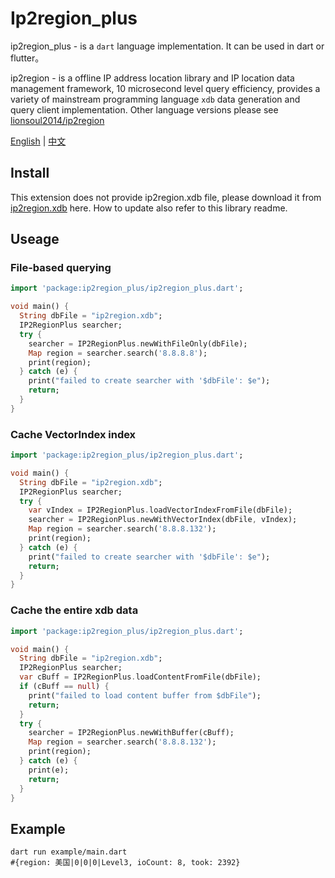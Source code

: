 # Ip2region_plus

ip2region_plus - is a `dart` language implementation. It can be used in dart or flutter。

ip2region - is a offline IP address location library and IP location data management framework, 10 microsecond level query efficiency, provides a variety of mainstream programming language `xdb` data generation and query client implementation. Other language versions please see [lionsoul2014/ip2region](https://github.com/lionsoul2014/ip2region)

[English](README.md) | [中文](README_ZH.md) 

## Install

This extension does not provide ip2region.xdb file, please download it from [ip2region.xdb](https://github.com/lionsoul2014/ip2region/tree/master/data) here. How to update also refer to this library readme.

## Useage

### File-based querying

```dart
import 'package:ip2region_plus/ip2region_plus.dart';

void main() {
  String dbFile = "ip2region.xdb";
  IP2RegionPlus searcher;
  try {
    searcher = IP2RegionPlus.newWithFileOnly(dbFile);
    Map region = searcher.search('8.8.8.8');
    print(region);
  } catch (e) {
    print("failed to create searcher with '$dbFile': $e");
    return;
  }
}
```

### Cache VectorIndex index

```dart
import 'package:ip2region_plus/ip2region_plus.dart';

void main() {
  String dbFile = "ip2region.xdb";
  IP2RegionPlus searcher;
  try {
    var vIndex = IP2RegionPlus.loadVectorIndexFromFile(dbFile);
    searcher = IP2RegionPlus.newWithVectorIndex(dbFile, vIndex);
    Map region = searcher.search('8.8.8.132');
    print(region);
  } catch (e) {
    print("failed to create searcher with '$dbFile': $e");
    return;
  }
}

```

### Cache the entire xdb data

```dart
import 'package:ip2region_plus/ip2region_plus.dart';

void main() {
  String dbFile = "ip2region.xdb";
  IP2RegionPlus searcher;
  var cBuff = IP2RegionPlus.loadContentFromFile(dbFile);
  if (cBuff == null) {
    print("failed to load content buffer from $dbFile");
    return;
  }
  try {
    searcher = IP2RegionPlus.newWithBuffer(cBuff);
    Map region = searcher.search('8.8.8.132');
    print(region);
  } catch (e) {
    print(e);
    return;
  }
}
```

## Example

```shell
dart run example/main.dart
#{region: 美国|0|0|0|Level3, ioCount: 8, took: 2392}
```
